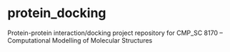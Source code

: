 # protein_docking
Protein-protein interaction/docking project repository for CMP_SC 8170 – Computational Modelling of Molecular Structures

